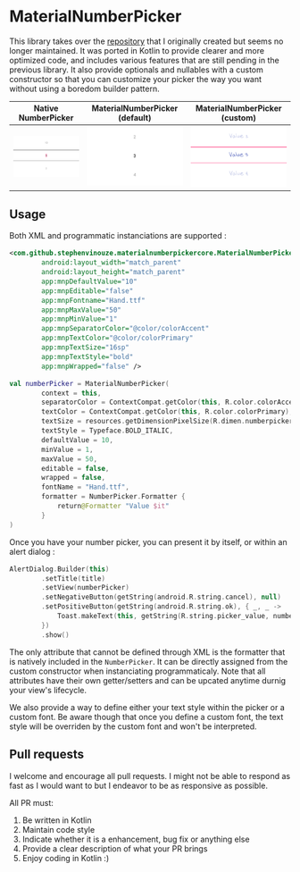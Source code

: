 # MaterialNumberPicker


This library takes over the [repository](https://github.com/KasualBusiness/MaterialNumberPicker) that I originally created but seems no longer maintained. It was ported in Kotlin to provide clearer and more optimized code, and includes various features that are still pending in the previous library. It also provide optionals and nullables with a custom constructor so that you can customize your picker the way you want without using a boredom builder pattern.

Native NumberPicker | MaterialNumberPicker (default) | MaterialNumberPicker (custom)
---- | ---- | ----
![Default picker](art/default_picker.png) | ![Simple picker](art/simple_picker.png) | ![Custom picker](art/custom_picker.png)



## Usage

Both XML and programmatic instanciations are supported :

```xml
<com.github.stephenvinouze.materialnumberpickercore.MaterialNumberPicker
        android:layout_width="match_parent"
        android:layout_height="match_parent"
        app:mnpDefaultValue="10"
        app:mnpEditable="false"
        app:mnpFontname="Hand.ttf"
        app:mnpMaxValue="50"
        app:mnpMinValue="1"
        app:mnpSeparatorColor="@color/colorAccent"
        app:mnpTextColor="@color/colorPrimary"
        app:mnpTextSize="16sp"
        app:mnpTextStyle="bold"
        app:mnpWrapped="false" />
```

```kotlin
val numberPicker = MaterialNumberPicker(
        context = this,
        separatorColor = ContextCompat.getColor(this, R.color.colorAccent),
        textColor = ContextCompat.getColor(this, R.color.colorPrimary),
        textSize = resources.getDimensionPixelSize(R.dimen.numberpicker_textsize),
        textStyle = Typeface.BOLD_ITALIC,
        defaultValue = 10,
        minValue = 1,
        maxValue = 50,
        editable = false,
        wrapped = false,
        fontName = "Hand.ttf",
        formatter = NumberPicker.Formatter {
            return@Formatter "Value $it"
        }
)
```

Once you have your number picker, you can present it by itself, or within an alert dialog :

```kotlin
AlertDialog.Builder(this)
        .setTitle(title)
        .setView(numberPicker)
        .setNegativeButton(getString(android.R.string.cancel), null)
        .setPositiveButton(getString(android.R.string.ok), { _, _ ->
            Toast.makeText(this, getString(R.string.picker_value, numberPicker.value), Toast.LENGTH_LONG).show()
        })
        .show()
```

The only attribute that cannot be defined through XML is the formatter that is natively included in the `NumberPicker`. It can be directly assigned from the custom constructor when instanciating programmaticaly. Note that all attributes have their own getter/setters and can be upcated anytime durnig your view's lifecycle.
 
We also provide a way to define either your text style within the picker or a custom font. Be aware though that once you define a custom font, the text style will be overriden by the custom font and won't be interpreted. 

## Pull requests

I welcome and encourage all pull requests. I might not be able to respond as fast as I would want to but I endeavor to be as responsive as possible.

All PR must:

1. Be written in Kotlin
2. Maintain code style
3. Indicate whether it is a enhancement, bug fix or anything else
4. Provide a clear description of what your PR brings
5. Enjoy coding in Kotlin :)
